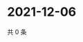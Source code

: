 # 2021-12-06

共 0 条

<!-- BEGIN WEIBO -->
<!-- 最后更新时间 Mon Dec 06 2021 18:13:06 GMT+0800 (China Standard Time) -->

<!-- END WEIBO -->
